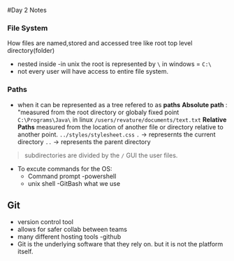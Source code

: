 #Day 2 Notes
### File System
How files are named,stored and accessed
tree like
root top level directory(folder)
- nested inside
-in unix the root is represented by `\`
in windows = `C:\`
- not every user will have access to entire file system.
### Paths
- when it can be represented as a tree refered to as **paths**
**Absolute path** : "measured from the root directory or globaly fixed point
`C:\Programs\Java\`
in linux `/users/revature/documents/text.txt`
**Relative Paths**
measured from the location of another file or directory relative to another point. 
`../styles/stylesheet.css`
`.` ->  represernts the current directory
`..` -> represents the parent directory
> subdirectories are divided by the `/`
GUI the user files.
- To excute commands for the OS:
   - Command prompt 
   -powershell
   - unix shell
   -GitBash what we use
## Git
 - version control tool
 - allows for safer collab between teams
 - many different hosting tools
   -github
- Git is the underlying software that they rely on. but it is not the platform itself.
